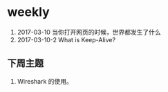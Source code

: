 # weekly

1. 2017-03-10 当你打开网页的时候，世界都发生了什么
1. 2017-03-10-2 What is Keep-Alive?

## 下周主题

1. Wireshark 的使用。
